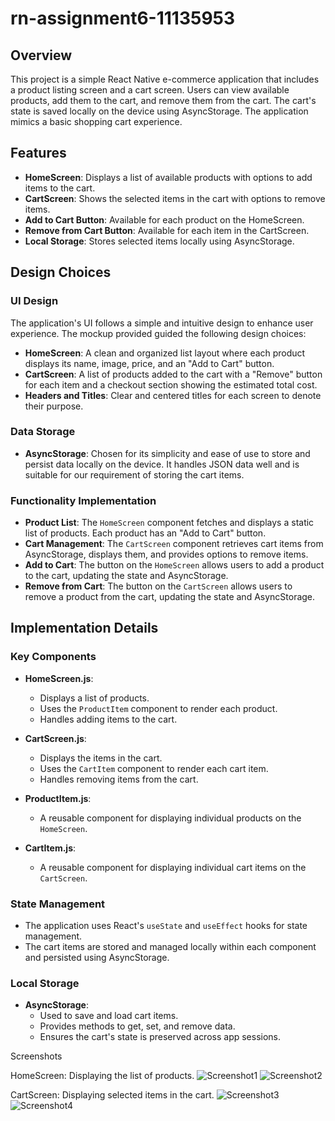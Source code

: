 # rn-assignment6-11135953

## Overview

This project is a simple React Native e-commerce application that includes a product listing screen and a cart screen. Users can view available products, add them to the cart, and remove them from the cart. The cart's state is saved locally on the device using AsyncStorage. The application mimics a basic shopping cart experience.

## Features

- **HomeScreen**: Displays a list of available products with options to add items to the cart.
- **CartScreen**: Shows the selected items in the cart with options to remove items.
- **Add to Cart Button**: Available for each product on the HomeScreen.
- **Remove from Cart Button**: Available for each item in the CartScreen.
- **Local Storage**: Stores selected items locally using AsyncStorage.

## Design Choices

### UI Design

The application's UI follows a simple and intuitive design to enhance user experience. The mockup provided guided the following design choices:

- **HomeScreen**: A clean and organized list layout where each product displays its name, image, price, and an "Add to Cart" button.
- **CartScreen**: A list of products added to the cart with a "Remove" button for each item and a checkout section showing the estimated total cost.
- **Headers and Titles**: Clear and centered titles for each screen to denote their purpose.

### Data Storage

- **AsyncStorage**: Chosen for its simplicity and ease of use to store and persist data locally on the device. It handles JSON data well and is suitable for our requirement of storing the cart items.

### Functionality Implementation

- **Product List**: The `HomeScreen` component fetches and displays a static list of products. Each product has an "Add to Cart" button.
- **Cart Management**: The `CartScreen` component retrieves cart items from AsyncStorage, displays them, and provides options to remove items.
- **Add to Cart**: The button on the `HomeScreen` allows users to add a product to the cart, updating the state and AsyncStorage.
- **Remove from Cart**: The button on the `CartScreen` allows users to remove a product from the cart, updating the state and AsyncStorage.

## Implementation Details


### Key Components

- **HomeScreen.js**: 
  - Displays a list of products.
  - Uses the `ProductItem` component to render each product.
  - Handles adding items to the cart.

- **CartScreen.js**: 
  - Displays the items in the cart.
  - Uses the `CartItem` component to render each cart item.
  - Handles removing items from the cart.

- **ProductItem.js**: 
  - A reusable component for displaying individual products on the `HomeScreen`.

- **CartItem.js**: 
  - A reusable component for displaying individual cart items on the `CartScreen`.

### State Management

- The application uses React's `useState` and `useEffect` hooks for state management.
- The cart items are stored and managed locally within each component and persisted using AsyncStorage.

### Local Storage

- **AsyncStorage**:
  - Used to save and load cart items.
  - Provides methods to get, set, and remove data.
  - Ensures the cart's state is preserved across app sessions.

Screenshots

HomeScreen: Displaying the list of products.
![Screenshot1](https://github.com/davidboateng451/rn-assignment6-11135953/assets/151746606/6246976c-a4a6-4de8-ae2e-73fc9006822c)
![Screenshot2](https://github.com/davidboateng451/rn-assignment6-11135953/assets/151746606/75f23c01-25b1-4601-a9e1-004a62550867)




CartScreen: Displaying selected items in the cart.
![Screenshot3](https://github.com/davidboateng451/rn-assignment6-11135953/assets/151746606/a7045aab-3e1f-4f5a-bb92-e83cc3d6153e)
![Screenshot4](https://github.com/davidboateng451/rn-assignment6-11135953/assets/151746606/5c74cfb1-8318-4711-a9c4-3b9bb15a4c29)


